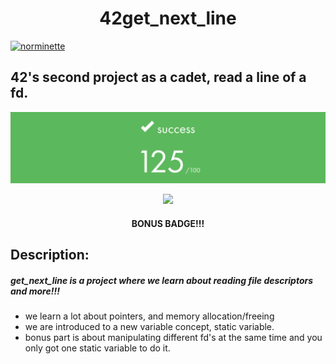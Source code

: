 <div align = center>

# 42get_next_line
</div>

[![norminette](https://github.com/luizedua42/42get_next_line/actions/workflows/norminette.yml/badge.svg)](https://github.com/luizedua42/42get_next_line/actions/workflows/norminette.yml)


## 42's second project as a cadet, read a line of a fd.

![Alt text](.github/Screenshot%20from%202023-06-18%2023-47-33.png)

<div align = center>

![](https://game.42sp.org.br/static/assets/achievements/get_next_linem.png)
 
#### BONUS BADGE!!!

 </div>

 ## Description:

##### ___get_next_line is a project where we learn about reading file descriptors and more!!!___

- we learn a lot about pointers, and memory allocation/freeing
- we are introduced to a new variable concept, static variable.
- bonus part is about manipulating different fd's at the same time and you only got one static variable to do it.
